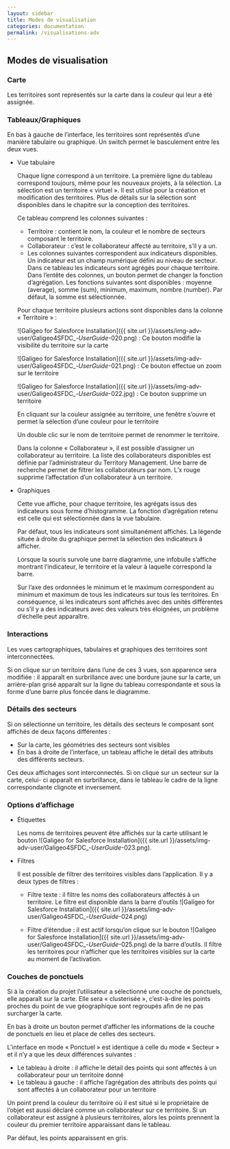```yaml
---
layout: sidebar
title: Modes de visualisation
categories: documentation
permalink: /visualisations-adv
---
```


## Modes de visualisation

### Carte

Les territoires sont représentés sur la carte dans la couleur qui leur a été assignée.

### Tableaux/Graphiques

En bas à gauche de l’interface, les territoires sont représentés d’une manière tabulaire ou graphique. Un switch permet le basculement entre les deux vues.

- Vue tabulaire

	Chaque ligne correspond à un territoire. La première ligne du tableau correspond toujours, même pour les nouveaux projets, à la sélection. La sélection est un territoire « virtuel ». Il est utilisé pour la création et modification des territoires. Plus de détails sur la sélection sont disponibles dans le chapitre sur la conception des territoires.

	Ce tableau comprend les colonnes suivantes :

	- Territoire : contient le nom, la couleur et le nombre de secteurs composant le territoire.
	- Collaborateur : c’est le collaborateur affecté au territoire, s’il y a un. 
	- Les colonnes suivantes correspondent aux indicateurs disponibles. Un indicateur est un champ numérique défini au niveau de secteur. Dans ce tableau les indicateurs sont agrégés pour chaque territoire. Dans l’entête des colonnes, un bouton permet de changer la fonction d’agrégation. Les fonctions suivantes sont disponibles : moyenne (average), somme (sum), minimum, maximum, nombre (number). Par défaut, la somme est sélectionnée.

	Pour chaque territoire plusieurs actions sont disponibles dans la colonne « Territoire » :

	![Galigeo for Salesforce Installation]({{ site.url }}/assets/img-adv-user/Galigeo4SFDC_-_UserGuide_-020.png) : Ce bouton modifie la visibilité du territoire sur la carte

	![Galigeo for Salesforce Installation]({{ site.url }}/assets/img-adv-user/Galigeo4SFDC_-_UserGuide_-021.png) : Ce bouton effectue un zoom sur le territoire

	![Galigeo for Salesforce Installation]({{ site.url }}/assets/img-adv-user/Galigeo4SFDC_-_UserGuide_-022.jpg) : Ce bouton supprime un territoire

	En cliquant sur la couleur assignée au territoire, une fenêtre s’ouvre et permet la sélection d’une couleur pour le territoire
	
	Un double clic sur le nom de territoire permet de renommer le territoire.
  
  Dans la colonne « Collaborateur », il est possible d’assigner un collaborateur au territoire. La liste des collaborateurs disponibles est définie par l’administrateur du Territory Management. Une barre de recherche permet de filtrer les collaborateurs par nom. L’x rouge supprime l’affectation d’un collaborateur à un territoire.

- Graphiques

	Cette vue affiche, pour chaque territoire, les agrégats issus des indicateurs sous forme d’histogramme. La fonction d’agrégation retenu est celle qui est sélectionnée dans la vue tabulaire.

	Par défaut, tous les indicateurs sont simultanément affichés. La légende située à droite du graphique permet la sélection des indicateurs à afficher.

	Lorsque la souris survole une barre diagramme, une infobulle s’affiche montrant l’indicateur, le territoire et la valeur à laquelle correspond la barre.

	Sur l’axe des ordonnées le minimum et le maximum correspondent au minimum et maximum de tous les indicateurs sur tous les territoires. En conséquence, si les indicateurs sont affichés avec des unités différentes ou s’il y a des indicateurs avec des valeurs très éloignées, un problème d’échelle peut apparaître.

### Interactions

Les vues cartographiques, tabulaires et graphiques des territoires sont interconnectées. 

Si on clique sur un territoire dans l’une de ces 3 vues, son apparence sera modifiée : il apparaît en surbrillance avec une bordure jaune sur la carte, un arrière-plan grisé apparaît sur la ligne du tableau correspondante et sous la forme d’une barre plus foncée dans le diagramme.

### Détails des secteurs

Si on sélectionne un territoire, les détails des secteurs le composant sont affichés de deux façons différentes :

- Sur la carte, les géométries des secteurs sont visibles
- En bas à droite de l’interface, un tableau affiche le détail des attributs des différents secteurs.

Ces deux affichages sont interconnectés. Si on clique sur un secteur sur la carte, celui- ci apparaît en surbrillance, dans le tableau le cadre de la ligne correspondante clignote et inversement.

### Options d’affichage

- Étiquettes

	Les noms de territoires peuvent être affichés sur la carte utilisant le bouton ![Galigeo for Salesforce Installation]({{ site.url }}/assets/img-adv-user/Galigeo4SFDC_-_UserGuide_-023.png).

- Filtres

	Il est possible de filtrer des territoires visibles dans l’application. Il y a deux types de filtres :

	- Filtre texte : il filtre les noms des collaborateurs affectés à un territoire. Le filtre est disponible dans la barre d’outils ![Galigeo for Salesforce Installation]({{ site.url }}/assets/img-adv-user/Galigeo4SFDC_-_UserGuide_-024.png)

  - Filtre d’étendue : il est actif lorsqu’on clique sur le bouton ![Galigeo for Salesforce Installation]({{ site.url }}/assets/img-adv-user/Galigeo4SFDC_-_UserGuide_-025.png) de la barre d’outils. Il filtre les territoires pour n’afficher que les territoires visibles sur la carte au moment de l’activation.

### Couches de ponctuels

Si à la création du projet l’utilisateur a sélectionné une couche de ponctuels, elle apparaît sur la carte. Elle sera « clusterisée », c’est-à-dire les points proches du point de vue géographique sont regroupés afin de ne pas surcharger la carte.

En bas à droite un bouton permet d’afficher les informations de la couche de ponctuels en lieu et place de celles des secteurs.

L’interface en mode « Ponctuel » est identique à celle du mode « Secteur » et il n’y a que les deux différences suivantes :

- Le tableau à droite : il affiche le détail des points qui sont affectés à un collaborateur pour un territoire donné
- Le tableau à gauche : il affiche l’agrégation des attributs des points qui sont affectés à un collaborateur pour un territoire

Un point prend la couleur du territoire où il est situé si le propriétaire de l’objet est aussi déclaré comme un collaborateur sur ce territoire. Si un collaborateur est assigné à plusieurs territoires, alors les points prennent la couleur du premier territoire apparaissant dans le tableau.

Par défaut, les points apparaissent en gris.